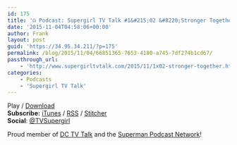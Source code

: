 ```yaml
---
id: 175
title: '☊ Podcast: Supergirl TV Talk #1&#215;02 &#8220;Stronger Together&#8221;'
date: '2015-11-04T04:58:06+00:00'
author: Frank
layout: post
guid: 'https://34.95.34.211/?p=175'
permalink: /blog/2015/11/04/66851365-7653-4180-a745-7df274b1cd67/
passthrough_url:
    - 'http://www.supergirltvtalk.com/2015/11/1x02-stronger-together.html'
categories:
    - Podcasts
    - 'Supergirl TV Talk'
---
```


<div class="
          image-block-outer-wrapper
          layout-caption-below
          design-layout-inline
          
          
          
        " data-test="image-block-inline-outer-wrapper"><figure class="
              sqs-block-image-figure
              intrinsic
            " style="max-width:250px;"><div class="image-block-wrapper" data-animation-override="" data-animation-role="image"><div class="sqs-image-shape-container-element
              
          
        
              has-aspect-ratio
            " style="
                position: relative;
                
                  padding-bottom:100%;
                
                overflow: hidden;
              "><noscript>![](https://images.squarespace-cdn.com/content/v1/5070e334e4b00907bc18faef/1447634994183-KETXGVTFAZYICC3EPELQ/image-asset.jpeg)</noscript>![](https://images.squarespace-cdn.com/content/v1/5070e334e4b00907bc18faef/1447634994183-KETXGVTFAZYICC3EPELQ/image-asset.jpeg)</div></div></figure></div>Just like Kara and her friends, Frank and Tim are stronger together. This week they cover listener emails and a recap of the second Supergirl episode, “Stronger Together.”

**Podcast:** [Play](http://www.podtrac.com/pts/redirect.mp3/archive.org/download/STVT1x02/STVT1x02.mp3) / [Download](http://www.podtrac.com/pts/redirect.mp3/archive.org/download/STVT1x02/STVT1x02.mp3)  
**Subscribe:** [iTunes](https://itunes.apple.com/us/podcast/supergirl-tv-talk/id961461785) / [RSS](http://feeds.feedburner.com/supergirltvtalk) / [Stitcher](http://www.stitcher.com/podcast/beer-with-geeks/supergirl-tv-talk?refid=stpr)  
**Social**: [@TVSupergirl](https://twitter.com/TVSupergirl)

Proud member of [DC TV Talk](http://dctvtalk.com/) and the [Superman Podcast Network](http://www.supermanpodcastnetwork.com/)!